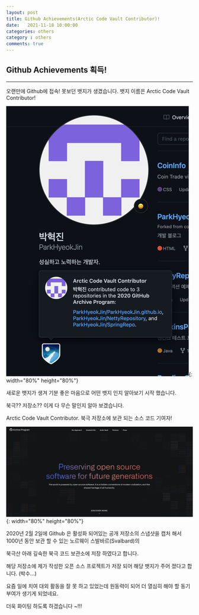 ```yaml
---
layout: post
title: Github Achievements(Arctic Code Vault Contributor)!
date:   2021-11-18 10:00:00
categories: others
category : others
comments: true 
---
```


## Github Achievements 획득!
--------

오랜만에 Github에 접속! 못보던 뱃지가 생겼습니다. 뱃지 이름은 Arctic Code Vault Contributor!

![Achievements_img](/img/github-achievements.png){: width="80%" height="80%"}

새로운 뱃지가 생겨 기분 좋은 마음으로 어떤 뱃지 인지 알아보기 시작 했습니다.

북극?? 저장소?? 이게 다 무슨 말인지 알아 보겠습니다.

Arctic Code Vault Contributor. 북극 저장소에 보관 되는 소스 코드 기여자!

![archive_home_img](/img/github-achievements2.png){: width="80%" height="80%"}

2020년 2월 2일에 Github 은 활성화 되어있는 공개 저장소의 스냅샷을 캡처 해서 1000년 동안 보관 할 수 있는 노르웨이 스발바르(Svalbard)의

북극산 아래 깊숙한 북극 코드 보관소에 저장 하였다고 합니다.

해당 저장소에 제가 작성한 오픈 소스 프로젝트가 저장 되어 해당 뱃지가 주어 졌다고 합니다. (박수...)

요즘 일에 치여 대외 활동을 잘 못 하고 있었는데 원동력이 되어 더 열심히 해야 할 동기 부여가 생기게 되었네요.

더욱 화이팅 하도록 하겠습니다 ~!!!